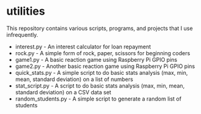 # utilities

This repository contains various scripts, programs, and projects that I use infrequently.

- interest.py - An interest calculator for loan repayment
- rock.py - A simple form of rock, paper, scissors for beginning coders
- game1.py - A basic reaction game using Raspberry Pi GPIO pins
- game2.py - Another basic reaction game using Raspberry Pi GPIO pins
- quick_stats.py - A simple script to do basic stats analysis (max, min, mean, standard deviation) on a list of numbers
- stat_script.py - A script to do basic stats analysis (max, min, mean, standard deviation) on a CSV data set
- random_students.py - A simple script to generate a random list of students
